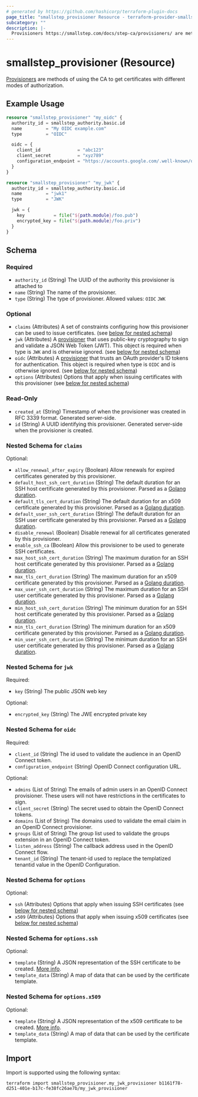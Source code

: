 ```yaml
---
# generated by https://github.com/hashicorp/terraform-plugin-docs
page_title: "smallstep_provisioner Resource - terraform-provider-smallstep"
subcategory: ""
description: |-
  Provisioners https://smallstep.com/docs/step-ca/provisioners/ are methods of using the CA to get certificates with different modes of authorization.
---
```


# smallstep_provisioner (Resource)

[Provisioners](https://smallstep.com/docs/step-ca/provisioners/) are methods of using the CA to get certificates with different modes of authorization.

## Example Usage

```terraform
resource "smallstep_provisioner" "my_oidc" {
  authority_id = smallstep_authority.basic.id
  name         = "My OIDC example.com"
  type         = "OIDC"

  oidc = {
    client_id              = "abc123"
    client_secret          = "xyz789"
    configuration_endpoint = "https://accounts.google.com/.well-known/openid-configuration"
  }
}

resource "smallstep_provisioner" "my_jwk" {
  authority_id = smallstep_authority.basic.id
  name         = "jwk1"
  type         = "JWK"

  jwk = {
    key           = file("${path.module}/foo.pub")
    encrypted_key = file("${path.module}/foo.priv")
  }
}
```

<!-- schema generated by tfplugindocs -->
## Schema

### Required

- `authority_id` (String) The UUID of the authority this provisioner is attached to
- `name` (String) The name of the provisioner.
- `type` (String) The type of provisioner. Allowed values: `OIDC` `JWK`

### Optional

- `claims` (Attributes) A set of constraints configuring how this provisioner can be used to issue certificates. (see [below for nested schema](#nestedatt--claims))
- `jwk` (Attributes) A [provisioner](https://smallstep.com/docs/step-ca/provisioners/#jwk) that uses public-key cryptography to sign and validate a JSON Web Token (JWT). This object is required when type is `JWK` and is otherwise ignored. (see [below for nested schema](#nestedatt--jwk))
- `oidc` (Attributes) A [provisioner](https://smallstep.com/docs/step-ca/provisioners/#oauthoidc-single-sign-on) that trusts an OAuth provider's ID tokens for authentication. This object is required when type is `OIDC` and is otherwise ignored. (see [below for nested schema](#nestedatt--oidc))
- `options` (Attributes) Options that apply when issuing certificates with this provisioner (see [below for nested schema](#nestedatt--options))

### Read-Only

- `created_at` (String) Timestamp of when the provisioner was created in RFC 3339 format. Generated server-side.
- `id` (String) A UUID identifying this provisioner. Generated server-side when the provisioner is created.

<a id="nestedatt--claims"></a>
### Nested Schema for `claims`

Optional:

- `allow_renewal_after_expiry` (Boolean) Allow renewals for expired certificates generated by this provisioner.
- `default_host_ssh_cert_duration` (String) The default duration for an SSH host certificate generated by this provisioner. Parsed as a [Golang duration](https://pkg.go.dev/time#ParseDuration).
- `default_tls_cert_duration` (String) The default duration for an x509 certificate generated by this provisioner. Parsed as a [Golang duration](https://pkg.go.dev/time#ParseDuration).
- `default_user_ssh_cert_duration` (String) The default duration for an SSH user certificate generated by this provisioner. Parsed as a [Golang duration](https://pkg.go.dev/time#ParseDuration).
- `disable_renewal` (Boolean) Disable renewal for all certificates generated by this provisioner.
- `enable_ssh_ca` (Boolean) Allow this provisioner to be used to generate SSH certificates.
- `max_host_ssh_cert_duration` (String) The maximum duration for an SSH host certificate generated by this provisioner. Parsed as a [Golang duration](https://pkg.go.dev/time#ParseDuration).
- `max_tls_cert_duration` (String) The maximum duration for an x509 certificate generated by this provisioner. Parsed as a [Golang duration](https://pkg.go.dev/time#ParseDuration).
- `max_user_ssh_cert_duration` (String) The maximum duration for an SSH user certificate generated by this provisioner. Parsed as a [Golang duration](https://pkg.go.dev/time#ParseDuration).
- `min_host_ssh_cert_duration` (String) The minimum duration for an SSH host certificate generated by this provisioner. Parsed as a [Golang duration](https://pkg.go.dev/time#ParseDuration).
- `min_tls_cert_duration` (String) The minimum duration for an x509 certificate generated by this provisioner. Parsed as a [Golang duration](https://pkg.go.dev/time#ParseDuration).
- `min_user_ssh_cert_duration` (String) The minimum duration for an SSH user certificate generated by this provisioner. Parsed as a [Golang duration](https://pkg.go.dev/time#ParseDuration).


<a id="nestedatt--jwk"></a>
### Nested Schema for `jwk`

Required:

- `key` (String) The public JSON web key

Optional:

- `encrypted_key` (String) The JWE encrypted private key


<a id="nestedatt--oidc"></a>
### Nested Schema for `oidc`

Required:

- `client_id` (String) The id used to validate the audience in an OpenID Connect token.
- `configuration_endpoint` (String) OpenID Connect configuration URL.

Optional:

- `admins` (List of String) The emails of admin users in an OpenID Connect provisioner. These users will not have restrictions in the certificates to sign.
- `client_secret` (String) The secret used to obtain the OpenID Connect tokens.
- `domains` (List of String) The domains used to validate the email claim in an OpenID Connect provisioner.
- `groups` (List of String) The group list used to validate the groups extension in an OpenID Connect token.
- `listen_address` (String) The callback address used in the OpenID Connect flow.
- `tenant_id` (String) The tenant-id used to replace the templatized tenantid value in the OpenID Configuration.


<a id="nestedatt--options"></a>
### Nested Schema for `options`

Optional:

- `ssh` (Attributes) Options that apply when issuing SSH certificates (see [below for nested schema](#nestedatt--options--ssh))
- `x509` (Attributes) Options that apply when issuing x509 certificates (see [below for nested schema](#nestedatt--options--x509))

<a id="nestedatt--options--ssh"></a>
### Nested Schema for `options.ssh`

Optional:

- `template` (String) A JSON representation of the SSH certificate to be created. [More info](https://smallstep.com/docs/step-ca/templates/#ssh-templates).
- `template_data` (String) A map of data that can be used by the certificate template.


<a id="nestedatt--options--x509"></a>
### Nested Schema for `options.x509`

Optional:

- `template` (String) A JSON representation of the x509 certificate to be created. [More info](https://smallstep.com/docs/step-ca/templates/#x509-templates).
- `template_data` (String) A map of data that can be used by the certificate template.

## Import

Import is supported using the following syntax:

```shell
terraform import smallstep_provisioner.my_jwk_provisioner b1161f78-d251-401e-b17c-fe38fc26ae7b/my_jwk_provisioner
```
